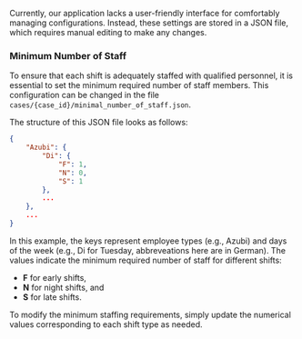 Currently, our application lacks a user-friendly interface for comfortably managing configurations. Instead, these settings are stored in a JSON file, which requires manual editing to make any changes.

### Minimum Number of Staff

To ensure that each shift is adequately staffed with qualified personnel, it is essential to set the minimum required number of staff members. This configuration can be changed in the file `cases/{case_id}/minimal_number_of_staff.json`.

The structure of this JSON file looks as follows:

```json
{
    "Azubi": {
        "Di": {
            "F": 1,
            "N": 0,
            "S": 1
        },
        ...
    },
    ...
}
```

In this example, the keys represent employee types (e.g., Azubi) and days of the week (e.g., Di for Tuesday, abbreveations here are in German). The values indicate the minimum required number of staff for different shifts:

- **F** for early shifts,
- **N** for night shifts, and
- **S** for late shifts.

To modify the minimum staffing requirements, simply update the numerical values corresponding to each shift type as needed.

